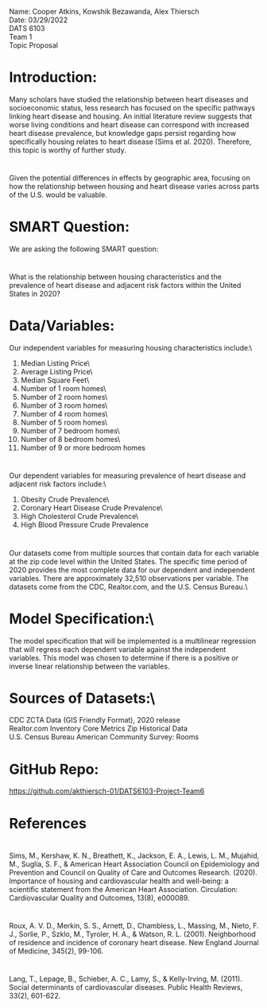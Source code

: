 Name: Cooper Atkins, Kowshik Bezawanda, Alex Thiersch\
Date: 03/29/2022\
DATS 6103\
Team 1\
Topic Proposal
#
# Introduction:
Many scholars have studied the relationship between heart diseases and socioeconomic status, less research has focused on the specific pathways linking heart disease and housing. An initial literature review suggests that worse living conditions and heart disease can correspond with increased heart disease prevalence, but knowledge gaps persist regarding how specifically housing relates to heart disease (Sims et al. 2020). Therefore, this topic is worthy of further study.
#
Given the potential differences in effects by geographic area, focusing on how the relationship between housing and heart disease varies across parts of the U.S. would be valuable.

# SMART Question:
We are asking the following SMART question:
#
What is the relationship between housing characteristics and the prevalence of heart disease and adjacent risk factors within the United States in 2020?

# Data/Variables:
Our independent variables for measuring housing characteristics include:\   
1. Median Listing Price\ 
2. Average Listing Price\
3. Median Square Feet\
4. Number of 1 room homes\
5. Number of 2 room homes\
6. Number of 3 room homes\ 
7. Number of 4 room homes\ 
8. Number of 5 room homes\ 
9. Number of 7 bedroom homes\ 
10. Number of 8 bedroom homes\ 
11. Number of 9 or more bedroom homes
#


Our dependent variables for measuring prevalence of heart disease and adjacent risk factors include:\
1. Obesity Crude Prevalence\
2. Coronary Heart Disease Crude Prevalence\ 
3. High Cholesterol Crude Prevalence\
4. High Blood Pressure Crude Prevalence
#
Our datasets come from multiple sources that contain data for each variable at the zip code level within the United States. The specific time period of 2020 provides the most complete data for our dependent and independent variables. There are approximately 32,510 observations per variable. The datasets come from the CDC, Realtor.com, and the U.S. Census Bureau.\
#
# Model Specification:\
The model specification that will be implemented is a multilinear regression that will regress each dependent variable against the independent variables. This model was chosen to determine if there is a positive or inverse linear relationship between the variables.
#
# Sources of Datasets:\
CDC ZCTA Data (GIS Friendly Format), 2020 release\
Realtor.com Inventory Core Metrics Zip Historical Data\
U.S. Census Bureau American Community Survey: Rooms
#
# GitHub Repo: 
https://github.com/akthiersch-01/DATS6103-Project-Team6

# References
#
Sims, M., Kershaw, K. N., Breathett, K., Jackson, E. A., Lewis, L. M., Mujahid, M., Suglia, S. F.,  & American Heart Association Council on Epidemiology and Prevention and Council on Quality of Care and Outcomes Research. (2020). Importance of housing and cardiovascular health and well-being: a scientific statement from the American Heart Association. Circulation: Cardiovascular Quality and Outcomes, 13(8), e000089.
#
Roux, A. V. D., Merkin, S. S., Arnett, D., Chambless, L., Massing, M., Nieto, F. J., Sorlie, P., Szklo, M., Tyroler, H. A., & Watson, R. L. (2001). Neighborhood of residence and incidence of coronary heart disease. New England Journal of Medicine, 345(2), 99-106.
#
Lang, T., Lepage, B., Schieber, A. C., Lamy, S., & Kelly-Irving, M. (2011). Social determinants of cardiovascular diseases. Public Health Reviews, 33(2), 601-622.
